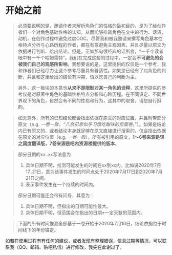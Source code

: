 # 开始之前

> 必须要说明的是，邀请作者来解析角色们的性格的最初目的，是为了给创作者们一个对角色基础性格的认知，从而能够推敲角色在文中的行为、话语、动机，在创作过程中避免过度OOC。尽管我和被我邀请来撰写角色基本性格特点分析与心路历程的作者，都在有意避免主观因素，并且尽量以原文为依据进行判断、给出结论。但是，正如那句很经典的话所言，“一千个读者眼中有一千个哈姆雷特”。我们在完成这些的过程中，一定会**不可避免的会被我们自己的观感所影响**。我想要说的是，这里提供的仅仅是一个参考，我和作者们已经尽力让这个参考尽量具有普适性。<control>如果您已经有了对角色的判断，并且和这里给出的结论有冲突，请以您自己的判断为主</control>。
>
> 另外，这一板块的本意也**从来不是限制对某一角色的诠释**，这里所提供的参考仅是对原著中角色的基础性格特点分析和心路历程。在不同设定、不同世界观下的角色，自然会有不同的性格和行为，这其中的取舍，请您自行斟酌。

> 如无意外，所有的已知结论都会指出依据在原文的对应位置，并且附带部分原文（e.g. *一卷一败，“八奈见家似乎习惯吃甜味的煎蛋卷。*”）。如果是结论内已有原文的、或者结论本身就足够在原文直接进行搜索的，仅会指出依据在原文的对应位置（e.g. *一卷一败*）。所有被引用的原文，**1～6卷来源是轻之国度翻译版，7卷来源是吧内资源楼提供的版本**。

> 部分日期的xx..xx写法意为
>
> 1. 具体日期不明，推测可能发生的时间在xx到xx内。比如说2020年7月17..21日，意为该事件发生的时间点处于2020年7月17日到2020年7月21日之间。
> 2. 表示事件发生在一个持续的时间内。
>
> 部分日期可能还会带有问号，其意为：
>
> 1. 具体日期不明，但指出的日期可能性最大。
> 2. 具体日期不明，但范围会在指出的日期±一定天数的范围内。

> 下面的所有时间推测全部基于一卷开始于2020年7月10日，结论依据位于时间线下的年份锚定。

<control>如若在使用过程有有任何的建议，或者发现有整理错误，信息过期等情况，可以联系我（QQ、邮箱、贴吧私信）进行修改，我先在此谢过了。</control>